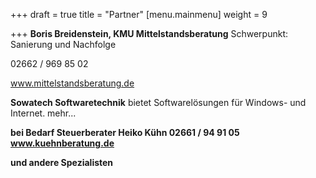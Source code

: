 +++
draft = true
title = "Partner"
[menu.mainmenu]
weight = 9

+++
**Boris Breidenstein, KMU Mittelstandsberatung**
Schwerpunkt: Sanierung und Nachfolge

02662 / 969 85 02

www.mittelstandsberatung.de

**Sowatech Softwaretechnik**
bietet Softwarelösungen für Windows- und Internet.
mehr...

**bei Bedarf Steuerberater Heiko Kühn 02661 / 94 91 05 www.kuehnberatung.de**

**und andere Spezialisten**